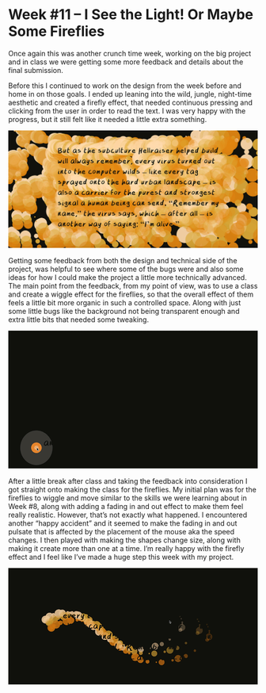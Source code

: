 # Week #11 – I See the Light! Or Maybe Some Fireflies
Once again this was another crunch time week, working on the big project and in class we were getting some more feedback and details about the final submission. 

Before this I continued to work on the design from the week before and home in on those goals. I ended up leaning into the wild, jungle, night-time aesthetic and created a firefly effect, that needed continuous pressing and clicking from the user in order to read the text. I was very happy with the progress, but it still felt like it needed a little extra something. 

<img src="web pic.png">

Getting some feedback from both the design and technical side of the project, was helpful to see where some of the bugs were and also some ideas for how I could make the project a little more technically advanced. The main point from the feedback, from my point of view, was to use a class and create a wiggle effect for the fireflies, so that the overall effect of them feels a little bit more organic in such a controlled space. Along with just some little bugs like the background not being transparent enough and extra little bits that needed some tweaking.  

<img src="feedback-boi.gif">

After a little break after class and taking the feedback into consideration I got straight onto making the class for the fireflies. My initial plan was for the fireflies to wiggle and move similar to the skills we were learning about in Week #8, along with adding a fading in and out effect to make them feel really realistic. However, that’s not exactly what happened. I encountered another “happy accident” and it seemed to make the fading in and out pulsate that is affected by the placement of the mouse aka the speed changes. I then played with making the shapes change size, along with making it create more than one at a time. I’m really happy with the firefly effect and I feel like I’ve made a huge step this week with my project. 

<img src="week-11gif">

